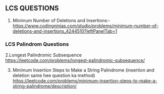 ## LCS QUESTIONS ##
1. Minimum Number of Deletions and Insertions:-
https://www.codingninjas.com/studio/problems/minimum-number-of-deletions-and-insertions_4244510?leftPanelTab=1

### LCS Palindrom Questions ###
 2.Longest Palindromic Subsequence
https://leetcode.com/problems/longest-palindromic-subsequence/

3. Minimum Insertion Steps to Make a String Palindrome (insertion and deletion same hee question ka method) 
https://leetcode.com/problems/minimum-insertion-steps-to-make-a-string-palindrome/description/
